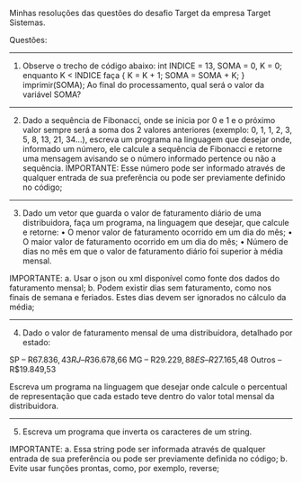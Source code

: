 Minhas resoluções das questões do desafio Target da empresa Target Sistemas.

Questões:

-----------------------------------------------------------------------------------

1. Observe o trecho de código abaixo:
int INDICE = 13, SOMA = 0, K = 0;
enquanto K < INDICE faça {
K = K + 1;
SOMA = SOMA + K;
}
imprimir(SOMA);
Ao final do processamento, qual será o valor da variável SOMA?

-----------------------------------------------------------------------------------

2. Dado a sequência de Fibonacci, onde se inicia por 0 e 1 e o 
próximo valor sempre será a soma dos 2 valores anteriores (exemplo: 0, 1, 1, 2, 3, 5, 8, 13, 21, 34...), 
escreva um programa na linguagem que desejar onde, informado um número, 
ele calcule a sequência de Fibonacci e retorne uma mensagem avisando se o número informado pertence ou não a sequência.
IMPORTANTE:
Esse número pode ser informado através de qualquer entrada de sua preferência ou pode ser previamente definido no código;

-----------------------------------------------------------------------------------

3. Dado um vetor que guarda o valor de faturamento diário de uma distribuidora, 
faça um programa, na linguagem que desejar, que calcule e retorne:
• O menor valor de faturamento ocorrido em um dia do mês;
• O maior valor de faturamento ocorrido em um dia do mês;
• Número de dias no mês em que o valor de faturamento diário foi superior à média mensal.

IMPORTANTE:
a. Usar o json ou xml disponível como fonte dos dados do faturamento mensal;
b. Podem existir dias sem faturamento, como nos finais de semana e feriados. 
Estes dias devem ser ignorados no cálculo da média;

-----------------------------------------------------------------------------------

4. Dado o valor de faturamento mensal de uma distribuidora, detalhado por estado:

SP – R$67.836,43
RJ – R$36.678,66
MG – R$29.229,88
ES – R$27.165,48
Outros – R$19.849,53

Escreva um programa na linguagem que desejar onde calcule o percentual de representação que cada estado teve dentro do valor total mensal da distribuidora.

-----------------------------------------------------------------------------------

5. Escreva um programa que inverta os caracteres de um string.

IMPORTANTE:
a. Essa string pode ser informada através de qualquer entrada de sua preferência ou pode ser previamente definida no código;
b. Evite usar funções prontas, como, por exemplo, reverse;